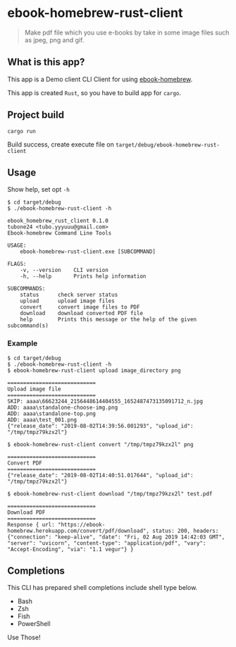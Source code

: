 # ebook-homebrew-rust-client

> Make pdf file which you use e-books by take in some image files such as jpeg, png and gif.

## What is this app?

This app is a Demo client CLI Client for using [ebook-homebrew](https://github.com/tubone24/ebook_homebrew).

This app is created `Rust`, so you have to build app for `cargo`.

## Project build

```
cargo run
```

Build success, create execute file on `target/debug/ebook-homebrew-rust-client`

## Usage

Show help, set opt `-h`

```
$ cd target/debug
$ ./ebook-homebrew-rust-client -h

ebook_homebrew_rust_client 0.1.0
tubone24 <tubo.yyyuuu@gmail.com>
Ebook-homebrew Command Line Tools

USAGE:
    ebook-homebrew-rust-client.exe [SUBCOMMAND]

FLAGS:
    -v, --version    CLI version
    -h, --help       Prints help information

SUBCOMMANDS:
    status      check server status
    upload      upload image files
    convert     convert image files to PDF
    download    download converted PDF file
    help        Prints this message or the help of the given subcommand(s)
```

### Example

```
$ cd target/debug
$ ./ebook-homebrew-rust-client -h
$ ebook-homebrew-rust-client upload image_directory png

============================
Upload image file
============================
SKIP: aaaa\66623244_2156448614404555_1652487473135091712_n.jpg
ADD: aaaa\standalone-choose-img.png
ADD: aaaa\standalone-top.png
ADD: aaaa\test_001.png
{"release_date": "2019-08-02T14:39:56.001293", "upload_id": "/tmp/tmpz79kzx2l"}

$ ebook-homebrew-rust-client convert "/tmp/tmpz79kzx2l" png

============================
Convert PDF
============================
{"release_date": "2019-08-02T14:40:51.017644", "upload_id": "/tmp/tmpz79kzx2l"}

$ ebook-homebrew-rust-client download "/tmp/tmpz79kzx2l" test.pdf

============================
Download PDF
============================
Response { url: "https://ebook-homebrew.herokuapp.com/convert/pdf/download", status: 200, headers: {"connection": "keep-alive", "date": "Fri, 02 Aug 2019 14:42:03 GMT", "server": "uvicorn", "content-type": "application/pdf", "vary": "Accept-Encoding", "via": "1.1 vegur"} }
```

## Completions

This CLI has prepared shell completions include shell type below.

* Bash
* Zsh
* Fish
* PowerShell

Use Those!
